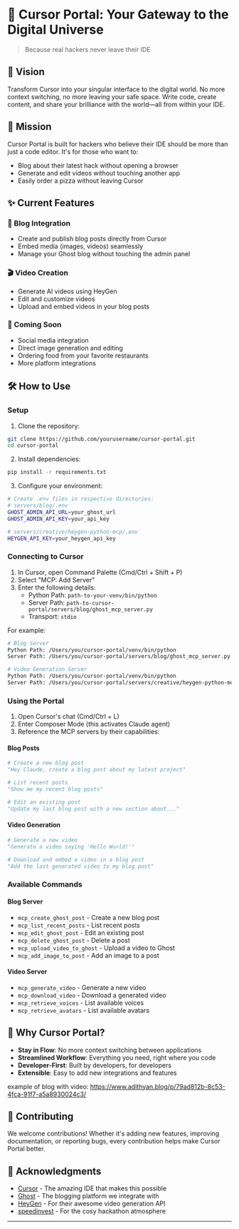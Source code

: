 # 🌌 Cursor Portal: Your Gateway to the Digital Universe

> Because real hackers never leave their IDE

## 🚀 Vision

Transform Cursor into your singular interface to the digital world. No more context switching, no more leaving your safe space. Write code, create content, and share your brilliance with the world—all from within your IDE.

## 🎯 Mission

Cursor Portal is built for hackers who believe their IDE should be more than just a code editor. It's for those who want to:
- Blog about their latest hack without opening a browser
- Generate and edit videos without touching another app
- Easily order a pizza without leaving Cursor

## ✨ Current Features

### 📝 Blog Integration
- Create and publish blog posts directly from Cursor
- Embed media (images, videos) seamlessly
- Manage your Ghost blog without touching the admin panel

### 🎬 Video Creation
- Generate AI videos using HeyGen
- Edit and customize videos
- Upload and embed videos in your blog posts

### 🔮 Coming Soon
- Social media integration
- Direct image generation and editing
- Ordering food from your favorite restaurants
- More platform integrations

## 🛠 How to Use

### Setup
1. Clone the repository:
```bash
git clone https://github.com/yourusername/cursor-portal.git
cd cursor-portal
```

2. Install dependencies:
```bash
pip install -r requirements.txt
```

3. Configure your environment:
```bash
# Create .env files in respective directories:
# servers/blog/.env
GHOST_ADMIN_API_URL=your_ghost_url
GHOST_ADMIN_API_KEY=your_api_key

# servers/creative/heygen-python-mcp/.env
HEYGEN_API_KEY=your_heygen_api_key
```

### Connecting to Cursor

1. In Cursor, open Command Palette (Cmd/Ctrl + Shift + P)
2. Select "MCP: Add Server"
3. Enter the following details:
   - Python Path: `path-to-your-venv/bin/python`
   - Server Path: `path-to-cursor-portal/servers/blog/ghost_mcp_server.py`
   - Transport: `stdio`

For example:
```bash
# Blog Server
Python Path: /Users/you/cursor-portal/venv/bin/python
Server Path: /Users/you/cursor-portal/servers/blog/ghost_mcp_server.py

# Video Generation Server
Python Path: /Users/you/cursor-portal/venv/bin/python
Server Path: /Users/you/cursor-portal/servers/creative/heygen-python-mcp/heygen-mcp-server.py
```

### Using the Portal

1. Open Cursor's chat (Cmd/Ctrl + L)
2. Enter Composer Mode (this activates Claude agent)
3. Reference the MCP servers by their capabilities:

#### Blog Posts
```python
# Create a new blog post
"Hey Claude, create a blog post about my latest project"

# List recent posts
"Show me my recent blog posts"

# Edit an existing post
"Update my last blog post with a new section about..."
```

#### Video Generation
```python
# Generate a new video
"Generate a video saying 'Hello World!'"

# Download and embed a video in a blog post
"Add the last generated video to my blog post"
```

### Available Commands

#### Blog Server
- `mcp_create_ghost_post` - Create a new blog post
- `mcp_list_recent_posts` - List recent posts
- `mcp_edit_ghost_post` - Edit an existing post
- `mcp_delete_ghost_post` - Delete a post
- `mcp_upload_video_to_ghost` - Upload a video to Ghost
- `mcp_add_image_to_post` - Add an image to a post

#### Video Server
- `mcp_generate_video` - Generate a new video
- `mcp_download_video` - Download a generated video
- `mcp_retrieve_voices` - List available voices
- `mcp_retrieve_avatars` - List available avatars

## 🌟 Why Cursor Portal?

- **Stay in Flow**: No more context switching between applications
- **Streamlined Workflow**: Everything you need, right where you code
- **Developer-First**: Built by developers, for developers
- **Extensible**: Easy to add new integrations and features

example of blog with video:
https://www.adithyan.blog/p/79ad812b-8c53-4fca-91f7-a5a8930024c3/
## 🤝 Contributing

We welcome contributions! Whether it's adding new features, improving documentation, or reporting bugs, every contribution helps make Cursor Portal better.



## 🙏 Acknowledgments

- [Cursor](https://cursor.sh/) - The amazing IDE that makes this possible
- [Ghost](https://ghost.org/) - The blogging platform we integrate with
- [HeyGen](https://www.heygen.com/) - For their awesome video generation API
- [speedinvest](https://speedinvest.com/) - For the cosy hackathon atmosphere

---


